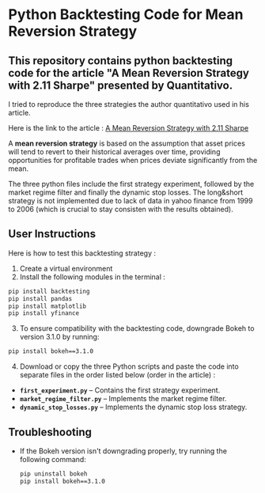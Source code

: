 # Python Backtesting Code for Mean Reversion Strategy

## This repository contains python backtesting code for the article "A Mean Reversion Strategy with 2.11 Sharpe" presented by Quantitativo. 
I tried to reproduce the three strategies the author quantitativo used in his article. 

Here is the link to the article : [A Mean Reversion Strategy with 2.11 Sharpe](https://www.quantitativo.com/p/a-mean-reversion-strategy-with-211)

A **mean reversion strategy** is based on the assumption that asset prices will tend to revert to their historical averages over time, providing opportunities for profitable trades when prices deviate significantly from the mean.

The three python files include the first strategy experiment, followed by the market regime filter and finally the dynamic stop losses. The long&short strategy is not implemented due to lack of data in yahoo finance from 1999 to 2006 (which is crucial to stay consisten with the results obtained).

## User Instructions
Here is how to test this backtesting strategy : 
1. Create a virtual environment
2. Install the following modules in the terminal : 
```bash
pip install backtesting
pip install pandas
pip install matplotlib
pip install yfinance
```
3. To ensure compatibility with the backtesting code, downgrade Bokeh to version 3.1.0 by running:
```bash
pip install bokeh==3.1.0
```
4. Download or copy the three Python scripts and paste the code into separate files in the order listed below (order in the article) : 
- **`first_experiment.py`** – Contains the first strategy experiment.
- **`market_regime_filter.py`** – Implements the market regime filter.
- **`dynamic_stop_losses.py`** – Implements the dynamic stop loss strategy.
## Troubleshooting
- If the Bokeh version isn't downgrading properly, try running the following command:
  ```bash
  pip uninstall bokeh
  pip install bokeh==3.1.0  
